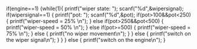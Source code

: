 if(engine==1)
    {while(1){
        printf("wiper state: ");
        scanf("%d",&wipersignal);
        if(wipersignal==1)
        {
            printf("pot: ");
            scanf("%d",&pot);
            if(pot>100&&pot<250)
            {
                printf("wiper-speed = 25% \n");
            }
            else if(pot>250&&pot<500)
            {
                printf("wiper-speed = 50% \n");
            }
            else if(pot>=500)
            {
                printf("wiper-speed = 75% \n");
            }
            else
            {
                printf("no wiper movement\n");
            }
        }
        else
        {
            printf("switch on the wiper signal\n");
        }
        }
    }
        else
        {
            printf("switch on the engine\n");
        }
    
